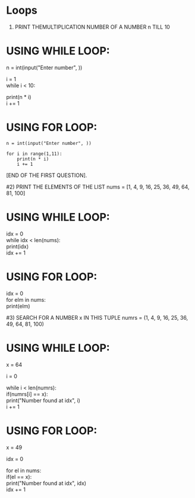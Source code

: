 # Loops


1)  PRINT THEMULTIPLICATION NUMBER OF A NUMBER n TILL 10
# USING WHILE LOOP:

n = int(input("Enter number", ))

i = 1
<br>
while i < 10:

print(n * i)
<br>
i += 1

# USING FOR LOOP:
```
n = int(input("Enter number", ))

for i in range(1,11):
    print(n * i)
    i += 1
```
[END OF THE FIRST QUESTION].

#2)  PRINT THE ELEMENTS OF THE LIST
      nums = [1, 4, 9, 16, 25, 36, 49, 64, 81, 100]

# USING WHILE LOOP:

idx = 0
<br>
while idx < len(nums):
<br>
print(idx)
<br>
idx += 1

# USING FOR LOOP:

idx = 0
<br>
for elm in nums:
<br>
print(elm)


#3)  SEARCH FOR A NUMBER x IN THIS TUPLE
      numrs = (1, 4, 9, 16, 25, 36, 49, 64, 81, 100)

# USING WHILE LOOP:

x = 64

i = 0

while i < len(numrs):
<br>
if(numrs[i] == x):
<br>
print("Number found at idx", i)
<br>
i += 1



# USING FOR LOOP:


x = 49

idx = 0

for el in nums:
<br>
if(el == x):
<br>
print("Number found at idx", idx)
<br>
idx += 1

    


    
